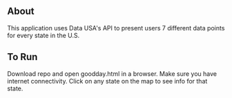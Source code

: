 ## About <br>
This application uses Data USA's API to present users 7 different data points for every state in the U.S. <br>

## To Run <br>
Download repo and open goodday.html in a browser. Make sure you have internet connectivity. Click on any state on the map to see info for that state.
<br>
